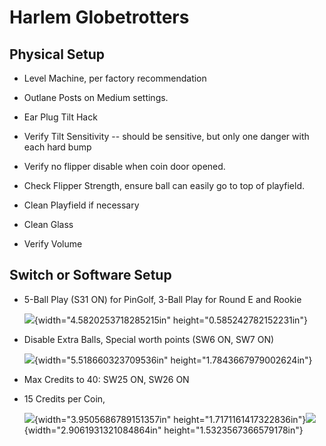 # Harlem Globetrotters

## Physical Setup

-   Level Machine, per factory recommendation

-   Outlane Posts on Medium settings.

-   Ear Plug Tilt Hack

-   Verify Tilt Sensitivity -- should be sensitive, but only one danger with each hard bump

-   Verify no flipper disable when coin door opened.

-   Check Flipper Strength, ensure ball can easily go to top of playfield.

-   Clean Playfield if necessary

-   Clean Glass

-   Verify Volume

## Switch or Software Setup

-   5-Ball Play (S31 ON) for PinGolf, 3-Ball Play for Round E and Rookie

    ![](media/image1.png){width="4.5820253718285215in" height="0.585242782152231in"}

-   Disable Extra Balls, Special worth points (SW6 ON, SW7 ON)

    ![](media/image2.png){width="5.518660323709536in" height="1.7843667979002624in"}

-   Max Credits to 40: SW25 ON, SW26 ON

-   15 Credits per Coin,

    ![](media/image3.png){width="3.9505686789151357in" height="1.7171161417322836in"}![](media/image4.png){width="2.9061931321084864in" height="1.5323567366579178in"}
